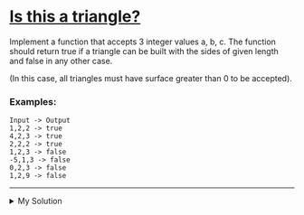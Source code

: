 # [Is this a triangle?](https://www.codewars.com/kata/52437f32636a67edb00002f7)

Implement a function that accepts 3 integer values a, b, c. The function should return true if a triangle can be built
with the sides of given length and false in any other case.

(In this case, all triangles must have surface greater than 0 to be accepted).

### Examples:

```
Input -> Output
1,2,2 -> true
4,2,3 -> true
2,2,2 -> true
1,2,3 -> false
-5,1,3 -> false
0,2,3 -> false
1,2,9 -> false
```

---

<details><summary>My Solution</summary>

```js
function isTriangle(a, b, c) {
  // Check if all sides are positive
  if (a <= 0 || b <= 0 || c <= 0) {
    return false
  }

  // Check triangle inequality
  return a + b > c && a + c > b && b + c > a
}
```

</details>
